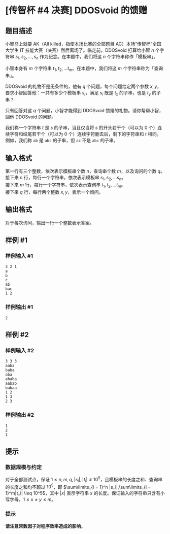 # [传智杯 #4 决赛] DDOSvoid 的馈赠

## 题目描述

小智马上就要 AK（All killed，指使本场比赛的全部题目 AC）本场“传智杯”全国大学生 IT 技能大赛（决赛）然后离场了。临走前，DDOSvoid 打算给小智 $n$ 个字符串 $s_1, s_2, \dots, s_n$ 作为纪念。在本题中，我们将这 $n$ 个字符串称作「模板串」。

小智本身有 $m$ 个字符串 $t_1, t_2, \dots t_m$。在本题中，我们将这 $m$ 个字符串称为「查询串」。

DDOSvoid 的礼物不是无条件的，他有 $q$ 个问题，每个问题给定两个参数 $x, y$，要求小智回答他：一共有多少个模板串 $s_i$，满足 $s_i$ 既是 $t_x$ 的子串，也是 $t_y$ 的子串？

只有回答对这 $q$ 个问题，小智才能得到 DDOSvoid 馈赠的礼物。请你帮帮小智，回他 DDOSvoid 的问题。

我们称一个字符串 $t$ 是 $s$ 的子串，当且仅当将 $s$ 的开头若干个（可以为 0 个）连续字符和结尾若干个（可以为 0 个）连续字符删去后，剩下的字符串和 $t$ 相同。例如，我们称 `ab` 是 `abc` 的子串，但 `ac` 不是 `abc` 的子串。

## 输入格式

第一行有三个整数，依次表示模板串个数 $n$，查询串个数 $m$，以及询问的个数 $q$。  
接下来 $n$ 行，每行一个字符串，依次表示模板串 $s_1,s_2, \dots s_n$。  
接下来 $m$ 行，每行一个字符串，依次表示查询串 $t_1, t_2, \dots t_m$。  
接下来 $q$ 行，每行两个整数 $x, y$，表示一个询问。

## 输出格式

对于每次询问，输出一行一个整数表示答案。

## 样例 #1

### 样例输入 #1
```
3 2 1
a
b
c
ab
bac
1 2
```

### 样例输出 #1

```
2
```

## 样例 #2

### 样例输入 #2
```
3 3 3
aaba
baba
aba
ababa
aabab
babaa
1 2
1 3
2 3
```

### 样例输出 #2

```
1
2
1
```

## 提示

### 数据规模与约定

对于全部测试点，保证 $1\leq n,m,q,|s_i|,|t_i| \leq 10^5$，且模板串的长度之和、查询串的长度之和均不超过 $10^5$，即 $\sum\limits_{i = 1}^n |s_i|,\sum\limits_{i = 1}^m|t_i| \leq 10^5$，其中 $|x|$ 表示字符串 $x$ 的长度。保证输入的字符串只含有小写字母，$1 \leq x\neq y \leq m$。

### 提示

**请注意常数因子对程序效率造成的影响**。

